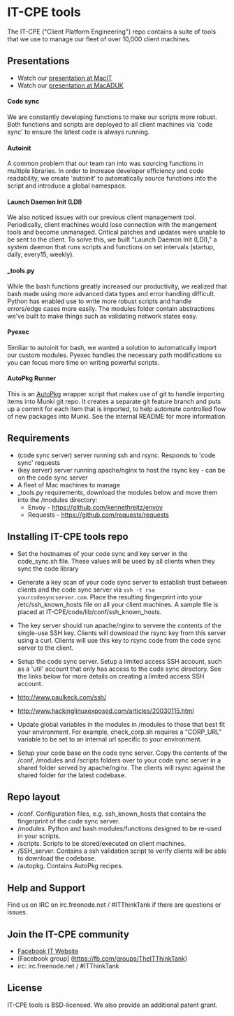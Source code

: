# IT-CPE tools
The IT-CPE ("Client Platform Engineering") repo contains a suite of tools that we use to manage our fleet of over 10,000 client
machines.

## Presentations
* Watch our [presentation at MacIT](http://www.youtube.com/watch?v=Z3gMXUxI0Hs)
* Watch our [presentation at MacADUK](https://www.youtube.com/watch?v=VIzgMavUFRQ)


#### Code sync
We are constantly developing functions to make our scripts more robust. Both functions and scripts are deployed to all client machines via 'code sync' to ensure the latest code is always running.

#### Autoinit
A common problem that our team ran into was sourcing functions in multiple
libraries. In order to increase developer efficiency and code readability, we create 'autoinit' to automatically source functions into the script and introduce a global namespace.

#### Launch Daemon Init (LDI)
We also noticed issues with our previous client management tool. Periodically, client machines would lose connection with the mangement tools and become unmanaged.
Critical patches and updates were unable to be sent to the client. To solve this, we built "Launch Daemon Init (LDI)," a system daemon that runs scripts and functions on set intervals (startup, daily, every15, weekly).

#### _tools.py
While the bash functions greatly increased our productivity, we realized that bash made using more advanced data types and error handling difficult. Python has enabled use to write more robust scripts and handle errors/edge cases more easily. The modules folder contain abstractions we've built to make things such as validating network states easy.

#### Pyexec
Similiar to autoinit for bash, we wanted a solution to automatically import our custom modules. Pyexec handles the necessary path modifications so you can focus more time on writing powerful scripts.

#### AutoPkg Runner
This is an [AutoPkg](https://github.com/autopkg/autopkg/) wrapper script that makes use of git to handle importing items into Munki git repo. It creates a separate git feature branch and puts up a commit for each item that is imported, to help automate controlled flow of new packages into Munki.
See the internal README for more information.

## Requirements
* (code sync server) server running ssh and rsync. Responds to 'code sync' requests 
* (key server) server running apache/nginx to host the rsync key - can be on the code sync server 
* A fleet of Mac machines to manage
* _tools.py requirements, download the modules below and move them into the /modules directory:
  * Envoy - https://github.com/kennethreitz/envoy
  * Requests - https://github.com/requests/requests

## Installing IT-CPE tools repo
* Set the hostnames of your code sync and key server in the code_sync.sh file. These values will be used by all clients when they sync the code library

* Generate a key scan of your code sync server to establish trust between clients and the code sync server via `ssh -t rsa yourcodesyncserver.com`. Place the resulting fingerprint into your /etc/ssh_known_hosts file on all your client machines. A sample file is placed at IT-CPE/code/lib/conf/ssh_known_hosts.

* The key server should run apache/nginx to servere the contents of the single-use SSH key. Clients will download the rsync key from this server using a curl. Clients will use this key to rsync code from the code sync server to the client.

* Setup the code sync server. Setup a limited access SSH account, such as a 'util' account that only has access to the code sync directory. See the links below for more details on creating a limited access SSH account.
 * http://www.paulkeck.com/ssh/
 * http://www.hackinglinuxexposed.com/articles/20030115.html

* Update global variables in the modules in /modules to those that best fit your environment. For example, check_corp.sh requires a "CORP_URL" variable to be set to an internal url specific to your environment.

* Setup your code base on the code sync server. Copy the contents of the /conf, /modules and /scripts folders over to your code sync server in a shared folder served by apache/nginx. The clients will rsync against the shared folder for the latest codebase.

  
## Repo layout
* /conf. Configuration files, e.g. ssh_known_hosts that contains the fingerprint of the code sync server.
* /modules. Python and bash modules/functions designed to be re-used in your scripts.
* /scripts. Scripts to be stored/executed on client machines.
* /SSH_server. Contains a ssh validation script to verify clients will be able to download the codebase.
* /autopkg. Contains AutoPkg recipes.


## Help and Support
Find us on IRC on irc.freenode.net / #ITThinkTank if there are questions or issues.

## Join the IT-CPE community
* [Facebook IT Website](https://fb.com/it)
* [Facebook group] (https://fb.com/groups/TheITThinkTank)
* irc: irc.freenode.net / #ITThinkTank

## License
IT-CPE tools is BSD-licensed. We also provide an additional patent grant.
